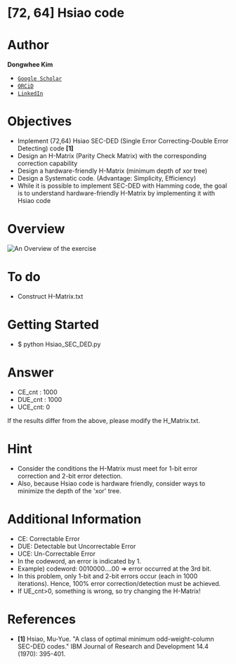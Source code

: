 # [72, 64] Hsiao code

# Author

**Dongwhee Kim** 

- [```Google Scholar```](https://scholar.google.com/citations?user=8xzqA8YAAAAJ&hl=ko&oi=ao)
- [```ORCiD```](https://orcid.org/0009-0007-1673-1931?fbclid=PAAabkpwNHesKweJ6F2eGZDnFa2sch2211hf6ZY825YKuli5V7lcN7VIfT0CA)
- [```LinkedIn```](https://www.linkedin.com/in/dongwhee-kim-5753a8290)

# Objectives
- Implement (72,64) Hsiao SEC-DED (Single Error Correcting-Double Error Detecting) code **[1]**
- Design an H-Matrix (Parity Check Matrix) with the corresponding correction capability
- Design a hardware-friendly H-Matrix (minimum depth of xor tree)
- Design a Systematic code. (Advantage: Simplicity, Efficiency)
- While it is possible to implement SEC-DED with Hamming code, the goal is to understand hardware-friendly H-Matrix by implementing it with Hsiao code

# Overview
![An Overview of the exercise](https://github.com/xyz123479/ECC-exercise/blob/main/01_Basic/02_72_64_Hsiao_code/%5B72%2C%2064%5D%20Hsiao%20code.png)

# To do
- Construct H-Matrix.txt

# Getting Started
- $ python Hsiao_SEC_DED.py

# Answer
- CE_cnt : 1000
- DUE_cnt : 1000
- UCE_cnt: 0

If the results differ from the above, please modify the H_Matrix.txt.

# Hint
- Consider the conditions the H-Matrix must meet for 1-bit error correction and 2-bit error detection.
- Also, because Hsiao code is hardware friendly, consider ways to minimize the depth of the 'xor' tree.

# Additional Information
- CE: Correctable Error
- DUE: Detectable but Uncorrectable Error
- UCE: Un-Correctable Error
- In the codeword, an error is indicated by 1.
- Example) codeword: 0010000....00 => error occurred at the 3rd bit.
- In this problem, only 1-bit and 2-bit errors occur (each in 1000 iterations). Hence, 100% error correction/detection must be achieved.
- If UE_cnt>0, something is wrong, so try changing the H-Matrix!

# References
- **[1]** Hsiao, Mu-Yue. "A class of optimal minimum odd-weight-column SEC-DED codes." IBM Journal of Research and Development 14.4 (1970): 395-401.
